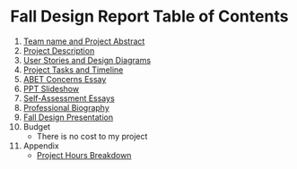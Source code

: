 # Fall Design Report Table of Contents
1. [Team name and Project Abstract](/Project_Planning_And_Assignments/Team_Name_And_Project_Abstract.md)
2. [Project Description](/Project_Planning_And_Assignments/Project_Description.md)
3. [User Stories and Design Diagrams](https://mailuc-my.sharepoint.com/:w:/g/personal/darsttd_mail_uc_edu/Eb-1-bh9ieBKtVB3K1CDD3gBZxaFHxQbOwWRlHgxje57Cg?e=BShBpT)
4. [Project Tasks and Timeline](https://mailuc-my.sharepoint.com/:x:/g/personal/darsttd_mail_uc_edu/EX84LshIZHdFgs9Y1fdNcmsBi-G8zW5evbFPMBLOLR74Kg?e=F9pNJg)
5. [ABET Concerns Essay](https://mailuc-my.sharepoint.com/:w:/g/personal/darsttd_mail_uc_edu/Eevp6bjAVZNJt2xNvMdJdvQBEzeL1ElbMzqbFPfFcbbZRQ?e=U8mOOX)
6. [PPT Slideshow](https://mailuc-my.sharepoint.com/:p:/g/personal/darsttd_mail_uc_edu/EaSkCjQ2D2pIgPz4KrrZgU8B3A6ZVsX1lh7zUMTJe0hLng?e=T0iOIT)
7. [Self-Assessment Essays](https://mailuc-my.sharepoint.com/:w:/g/personal/darsttd_mail_uc_edu/EQSV9a1MrPNErPY_alzKcc0B7-XVkzDY66qbFKZjJ19Btw?e=fkD8x8)
8. [Professional Biography](/Project_Planning_And_Assignments/Professional_Biography.md)
9. [Fall Design Presentation](https://mailuc-my.sharepoint.com/:v:/g/personal/darsttd_mail_uc_edu/EUAVRBXOrWVEmmFE2ljAeAEBKxLxNt6IhwX5c00sopyYLA?nav=eyJyZWZlcnJhbEluZm8iOnsicmVmZXJyYWxBcHAiOiJTdHJlYW1XZWJBcHAiLCJyZWZlcnJhbFZpZXciOiJTaGFyZURpYWxvZy1FbWFpbCIsInJlZmVycmFsQXBwUGxhdGZvcm0iOiJXZWIiLCJyZWZlcnJhbE1vZGUiOiJ2aWV3In19&e=QYJlMn)
10. Budget
	- There is no cost to my project
11. Appendix
	- [Project Hours Breakdown](https://mailuc-my.sharepoint.com/:w:/g/personal/darsttd_mail_uc_edu/EYFDPVLA0A5NuX1DPVdQxyoBi6KpYkyOMZAxe4CxmS4_mQ?e=8CyOkW)